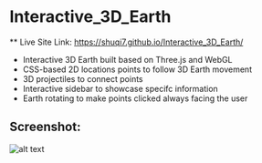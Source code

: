 # Interactive_3D_Earth


** Live Site Link: https://shuqi7.github.io/Interactive_3D_Earth/


* Interactive 3D Earth built based on Three.js and WebGL
* CSS-based 2D locations points to follow 3D Earth movement
* 3D projectiles to connect points
* Interactive sidebar to showcase specifc information
* Earth rotating to make points clicked always facing the user

## Screenshot:
![alt text](http://i64.tinypic.com/6p3mo2.png)
